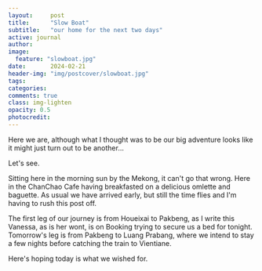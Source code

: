 ```yaml
---
layout:     post
title:      "Slow Boat"
subtitle:   "our home for the next two days"
active: journal
author: 
image:
  feature: "slowboat.jpg"
date:       2024-02-21
header-img: "img/postcover/slowboat.jpg"
tags: 
categories: 
comments: true
class: img-lighten 
opacity: 0.5
photocredit:
---
```


Here we are, although what I thought was to be our big adventure looks like it might just turn out to be another...

Let's see.

Sitting here in the morning sun by the Mekong, it can't go that wrong. Here in the ChanChao Cafe having breakfasted on a  delicious omlette and baguette. As usual we have arrived early, but still the time flies and I'm having to rush this post off.

The first leg of our journey is from Houeixai to Pakbeng, as I write this Vanessa, as is her wont, is on Booking trying to secure us a bed for tonight. Tomorrow's leg is from Pakbeng to Luang Prabang, where we intend to stay a few nights before catching the train to Vientiane.

Here's hoping today is what we wished for.








